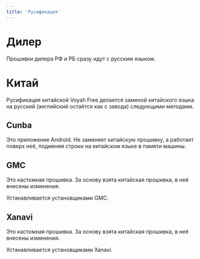 ```yaml
---
title: 'Русификация'
---
```


# Дилер

Прошивки дилера РФ и РБ сразу идут с русским языком.

# Китай

Русификация китайской Voyah Free делается заменой китайского языка на русский (английский остаётся как с завода) следующими методами.

## Cunba

Это приложение Android. Не заменяет китайскую прошивку, а работает поверх неё, подменяя строки на китайском языке в памяти машины.

## GMC

Это кастомная прошивка. За основу взята китайская прошивка, в неё внесены изменения.

Устанавливается установщиками GMC.

## Xanavi

Это кастомная прошивка. За основу взята китайская прошивка, в неё внесены изменения.

Устанавливается установщиками Xanavi.
